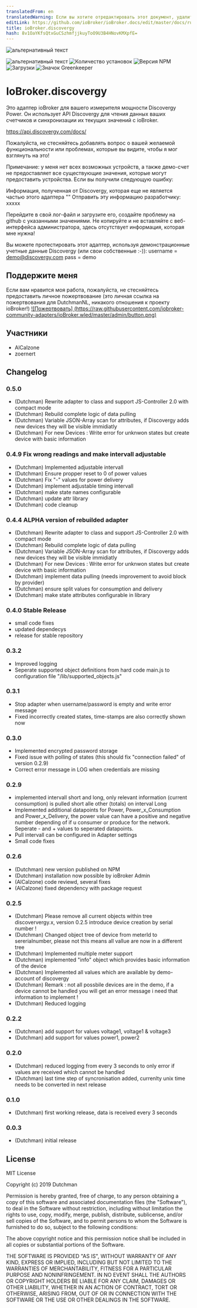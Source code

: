 ```yaml
---
translatedFrom: en
translatedWarning: Если вы хотите отредактировать этот документ, удалите поле «translationFrom», в противном случае этот документ будет снова автоматически переведен
editLink: https://github.com/ioBroker/ioBroker.docs/edit/master/docs/ru/adapterref/iobroker.discovergy/README.md
title: ioBroker.discovergy
hash: 8v1OaYKfsQtxGuCSzhmfjjkuyToO9U3B4HNovKMXpfE=
---
```

![альтернативный текст](https://raw.githubusercontent.com/DutchmanNL/ioBroker.discovergy/master/admin/Discovergy_logo.png)

![альтернативный текст](https://travis-ci.org/iobroker-community-adapters/ioBroker.discovergy.svg?branch=master)
![Количество установок](http://iobroker.live/badges/discovergy-stable.svg)
![Версия NPM](http://img.shields.io/npm/v/iobroker.discovergy.svg)
![Загрузки](https://img.shields.io/npm/dm/iobroker.discovergy.svg)
![Значок Greenkeeper](https://badges.greenkeeper.io/iobroker-community-adapters/ioBroker.discovergy.svg)

# IoBroker.discovergy
Это адаптер ioBroker для вашего измерителя мощности Discovergy Power.
Он использует API Discovergy для чтения данных ваших счетчиков и синхронизации их текущих значений с ioBroker.

https://api.discovergy.com/docs/

Пожалуйста, не стесняйтесь добавлять вопрос о вашей желаемой функциональности или проблемах, которые вы видите, чтобы я мог взглянуть на это!

Примечание: у меня нет всех возможных устройств, а также демо-счет не предоставляет все существующие значения, которые могут предоставить устройства.
Если вы получили следующую ошибку:

Информация, полученная от Discovergy, которая еще не является частью этого адаптера "" Отправить эту информацию разработчику: xxxxx

Перейдите в свой лог-файл и загрузите его, создайте проблему на github с указанными значениями.
Не копируйте и не вставляйте с веб-интерфейса администратора, здесь отсутствует информация, которая мне нужна!

Вы можете протестировать этот адаптер, используя демонстрационные учетные данные Discovergy (или свои собственные :-)): username = demo@discovergy.com pass = demo

## Поддержите меня
Если вам нравится моя работа, пожалуйста, не стесняйтесь предоставить личное пожертвование (это личная ссылка на пожертвования для DutchmanNL, никакого отношения к проекту ioBroker!) [![Пожертвовать] (https://raw.githubusercontent.com/iobroker-community-adapters/ioBroker.wled/master/admin/button.png)](http://paypal.me/DutchmanNL)

## Участники
* AlCalzone
* zoernert

## Changelog

### 0.5.0 
* (Dutchman) Rewrite adapter to class and support JS-Controller 2.0 with compact mode
* (Dutchman) Rebuild complete logic of data pulling
* (Dutchman) Variable JSON-Array scan for attributes, if Discovergy adds new devices they will be visible immidiatly
* (Dutchman) For new Devices : Write error for unknwon states but create device with basic information

### 0.4.9 Fix wrong readings and make intervall adjustable
* (Dutchman) Implemented adjustable intervall
* (Dutchman) Ensure propper reset to 0 of power values
* (Dutchman) Fix "-" values for power delivery
* (Dutchman) implement adjustable timing intervall
* (Dutchman) make state names configurable
* (Dutchman) update attr library
* (Dutchman) code cleanup

### 0.4.4 ALPHA version of rebuilded adapter
* (Dutchman) Rewrite adapter to class and support JS-Controller 2.0 with compact mode
* (Dutchman) Rebuild complete logic of data pulling
* (Dutchman) Variable JSON-Array scan for attributes, if Discovergy adds new devices they will be visible immidiatly
* (Dutchman) For new Devices : Write error for unknwon states but create device with basic information
* (Dutchman) implement data pulling (needs improvement to avoid block by provider)
* (Dutchman) ensure split values for consumption and delivery
* (Dutchman) make state attributes configurable in library

### 0.4.0 Stable Release
* small code fixes
* updated dependecys
* release for stable repository

### 0.3.2
* Improved logging
* Seperate supported object definitions from hard code main.js to configuration file "/lib/supported_objects.js"

### 0.3.1
* Stop adapter when username/password is empty and write error message
* Fixed incorrectly created states, time-stamps are also correctly shown now

### 0.3.0
* Implemented encrypted password storage
* Fixed issue with polling of states (this should fix "connection failed" of version 0.2.9)
* Correct error message in LOG when credentials are missing

### 0.2.9
* implemented intervall short and long, only relevant information (current consumption) is pulled short alle other (totals) on interval Long
* Implemented additional datapoints for Power, Power_x_Consumption and Power_x_Delivery, the power value can have a positive and negative number depending of if u consumer or produce for the network. Seperate - and + values to seperated datapoints.
* Pull intervall can be configured in Adapter settings
* Small code fixes

### 0.2.6
* (Dutchman) new version published on NPM
* (Dutchman) installation now possible by ioBroker Admin
* (AlCalzone) code reviewd, several fixes
* (AlCalzone) fixed dependency with package request

### 0.2.5
* (Dutchman) Please remove all current objects within tree discoververgy.x, version 0.2.5 introduce device creation by serial number !
* (Dutchman) Changed object tree of device from meterId to sererialnumber, please not this means all vallue are now in a different tree
* (Dutchman) Implemented multiple meter support
* (Dutchman) implemented "info" object which provides basic information of the device
* (Dutchman) Implemented all values which are available by demo-account of discovergy
* (Dutchman) Remark : not all possbile devices are in the demo, if a device cannot be handled you will get an error message i need that information to implement !
* (Dutchman) Reduced logging

### 0.2.2
* (Dutchman) add support for values voltage1, voltage1 & voltage3
* (Dutchman) add support for values power1, power2

### 0.2.0
* (Dutchman) reduced logging from every 3 seconds to only error if values are received which cannot be handled
* (Dutchman) last time step of syncronisation added, currenlty unix time needs to be converted in next release

### 0.1.0
* (Dutchman) first working release, data is received every 3 seconds

### 0.0.3
* (Dutchman) initial release

## License
MIT License

Copyright (c) 2019 Dutchman

Permission is hereby granted, free of charge, to any person obtaining a copy
of this software and associated documentation files (the "Software"), to deal
in the Software without restriction, including without limitation the rights
to use, copy, modify, merge, publish, distribute, sublicense, and/or sell
copies of the Software, and to permit persons to whom the Software is
furnished to do so, subject to the following conditions:

The above copyright notice and this permission notice shall be included in all
copies or substantial portions of the Software.

THE SOFTWARE IS PROVIDED "AS IS", WITHOUT WARRANTY OF ANY KIND, EXPRESS OR
IMPLIED, INCLUDING BUT NOT LIMITED TO THE WARRANTIES OF MERCHANTABILITY,
FITNESS FOR A PARTICULAR PURPOSE AND NONINFRINGEMENT. IN NO EVENT SHALL THE
AUTHORS OR COPYRIGHT HOLDERS BE LIABLE FOR ANY CLAIM, DAMAGES OR OTHER
LIABILITY, WHETHER IN AN ACTION OF CONTRACT, TORT OR OTHERWISE, ARISING FROM,
OUT OF OR IN CONNECTION WITH THE SOFTWARE OR THE USE OR OTHER DEALINGS IN THE
SOFTWARE.